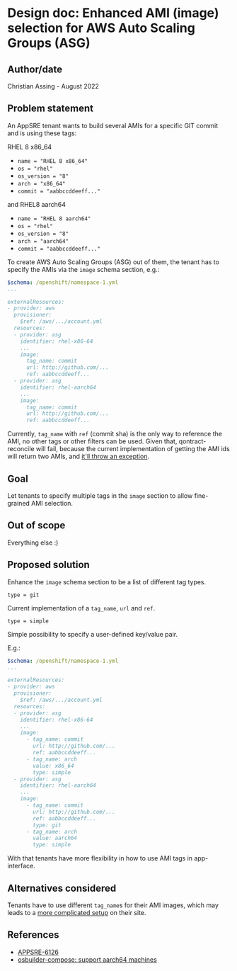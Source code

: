 # Design doc: Enhanced AMI (image) selection for AWS Auto Scaling Groups (ASG)

## Author/date

Christian Assing - August 2022

## Problem statement

An AppSRE tenant wants to build several AMIs for a specific GIT commit and is using these tags:

RHEL 8 x86_64
* `name = "RHEL 8 x86_64"`
* `os = "rhel"`
* `os_version = "8"`
* `arch = "x86_64"`
* `commit = "aabbccddeeff..."`

and RHEL8 aarch64

* `name = "RHEL 8 aarch64"`
* `os = "rhel"`
* `os_version = "8"`
* `arch = "aarch64"`
* `commit = "aabbccddeeff..."`


To create AWS Auto Scaling Groups (ASG) out of them, the tenant has to specify the AMIs via the `image` schema section, e.g.:

```yaml
$schema: /openshift/namespace-1.yml
...

externalResources:
- provider: aws
  provisioner:
    $ref: /aws/.../account.yml
  resources:
  - provider: asg
    identifier: rhel-x86-64
    ...
    image:
      tag_name: commit
      url: http://github.com/...
      ref: aabbccddeeff...
  - provider: asg
    identifier: rhel-aarch64
    ...
    image:
      tag_name: commit
      url: http://github.com/...
      ref: aabbccddeeff...

```

Currently, `tag_name` with `ref` (commit sha) is the only way to reference the AMI, no other tags or other filters can be used.
Given that, qontract-reconcile will fail, because the current implementation of getting the AMI ids will return two AMIs, and [it'll throw
an exception](https://github.com/app-sre/qontract-reconcile/blob/f992017060663c7a526f84e1b594d69675cd0268/reconcile/utils/aws_api.py#L1376).

## Goal

Let tenants to specify multiple tags in the `image` section to allow fine-grained AMI selection.

## Out of scope

Everything else :)

## Proposed solution

Enhance the `image` schema section to be a list of different tag types.

`type = git`

Current implementation of a `tag_name`, `url` and `ref`.

`type = simple`

Simple possibility to specify a user-defined key/value pair.

E.g.:

```yaml
$schema: /openshift/namespace-1.yml
...

externalResources:
- provider: aws
  provisioner:
    $ref: /aws/.../account.yml
  resources:
  - provider: asg
    identifier: rhel-x86-64
    ...
    image:
      - tag_name: commit
        url: http://github.com/...
        ref: aabbccddeeff...
      - tag_name: arch
        value: x86_64
        type: simple
  - provider: asg
    identifier: rhel-aarch64
    ...
    image:
      - tag_name: commit
        url: http://github.com/...
        ref: aabbccddeeff...
        type: git
      - tag_name: arch
        value: aarch64
        type: simple
```

With that tenants have more flexibility in how to use AMI tags in app-interface.

## Alternatives considered

Tenants have to use different `tag_name`s for their AMI images, which may leads to a [more complicated setup](https://github.com/osbuild/osbuild-composer/pull/2718/files#diff-3242a92a6c9ef4106d1ef5de8428854390640de462247209c2a8fb3f8d3fbf91R75) on their site.

## References

* [APPSRE-6126](https://issues.redhat.com/browse/APPSRE-6126)
* [osbuilder-compose: support aarch64 machines](https://github.com/osbuild/osbuild-composer/pull/2718)
